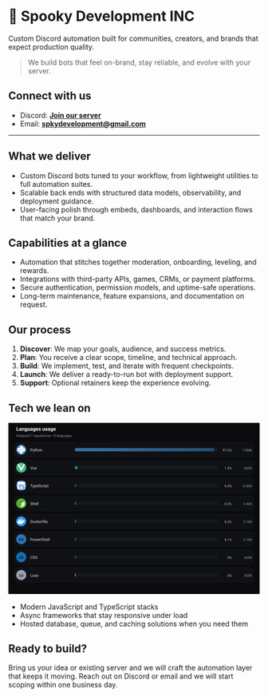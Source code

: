 # 👻 Spooky Development INC

Custom Discord automation built for communities, creators, and brands that expect production quality.

> We build bots that feel on-brand, stay reliable, and evolve with your server.

## Connect with us
- Discord: **[Join our server](https://discord.gg/XYspZgEEJb)**
- Email: **spkydevelopment@gmail.com**

---

## What we deliver
- Custom Discord bots tuned to your workflow, from lightweight utilities to full automation suites.
- Scalable back ends with structured data models, observability, and deployment guidance.
- User-facing polish through embeds, dashboards, and interaction flows that match your brand.

## Capabilities at a glance
- Automation that stitches together moderation, onboarding, leveling, and rewards.
- Integrations with third-party APIs, games, CRMs, or payment platforms.
- Secure authentication, permission models, and uptime-safe operations.
- Long-term maintenance, feature expansions, and documentation on request.

## Our process
1. **Discover**: We map your goals, audience, and success metrics.
2. **Plan**: You receive a clear scope, timeline, and technical approach.
3. **Build**: We implement, test, and iterate with frequent checkpoints.
4. **Launch**: We deliver a ready-to-run bot with deployment support.
5. **Support**: Optional retainers keep the experience evolving.

## Tech we lean on
![Languages Usage](./assets/languages.svg?v=20d9d34dca)

- Modern JavaScript and TypeScript stacks
- Async frameworks that stay responsive under load
- Hosted database, queue, and caching solutions when you need them

## Ready to build?
Bring us your idea or existing server and we will craft the automation layer that keeps it moving. Reach out on Discord or email and we will start scoping within one business day.